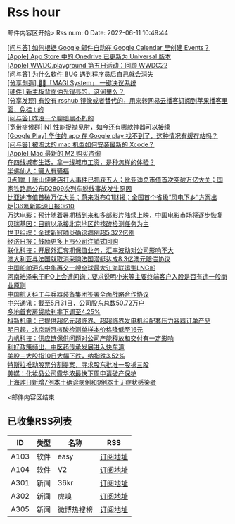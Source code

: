 # Rss hour

邮件内容区开始>
Rss num: 0  Date: 2022-06-11 10:49:44 <br/>

<a href='https://www.v2ex.com/t/858855#reply1'>[问与答] 如何根据 Google 邮件自动在 Google Calendar 里创建 Events？</a><br/>
<a href='https://www.v2ex.com/t/858852#reply4'>[Apple] App Store 中的 Onedrive 已更新为 Universal 版本</a><br/>
<a href='https://www.v2ex.com/t/858850#reply0'>[Apple] WWDC.playground 第五日活动：回顾 WWDC22</a><br/>
<a href='https://www.v2ex.com/t/858849#reply6'>[问与答] 为什么软件 BUG 遇到程序员后自己就会消失</a><br/>
<a href='https://www.v2ex.com/t/858847#reply2'>[分享创造] 👩🏼「MAGI System」 一键决议系统</a><br/>
<a href='https://www.v2ex.com/t/858846#reply1'>[硬件] 新主板背面油光锃亮的，这河里么？</a><br/>
<a href='https://www.v2ex.com/t/858845#reply5'>[分享发现] 有没有 rsshub 镜像或者替代的，用来转网易云播客订阅到苹果播客里面，免挂 t 的</a><br/>
<a href='https://www.v2ex.com/t/858844#reply14'>[问与答] 咋没一个聊暗黑不朽的</a><br/>
<a href='https://www.v2ex.com/t/858843#reply10'>[宽带症候群] N1 性能捉襟见肘，如今还有哪款神器可以接续</a><br/>
<a href='https://www.v2ex.com/t/858842#reply1'>[Google Play] 华住的 app 在 Google play 找不到了，这种情况有缓存站吗？</a><br/>
<a href='https://www.v2ex.com/t/858841#reply3'>[问与答] 被淘汰的 mac 机型如何安装最新的 Xcode？</a><br/>
<a href='https://www.v2ex.com/t/858840#reply17'>[Apple] Mac 最新的 M2 购买咨询</a><br/>
<a href='https://36kr.com/p/1774538747066628'>在四线城市生活，拿一线城市工资，是种怎样的体验？</a><br/>
<a href='https://36kr.com/p/1774541811694083'>半佛仙人：骚人有骚福</a><br/>
<a href='https://36kr.com/p/1779918529252997'>9点1氪丨唐山烧烤店打人事件已抓获五人；比亚迪总市值首次突破万亿大关；国家铁路局公布D2809次列车脱线事故发生原因</a><br/>
<a href='https://36kr.com/p/1778940369456008'>比亚迪市值首破万亿大关；蔚来发布Q1财报；全国首个省级“风电下乡“方案出炉|36氪新能源日报0610</a><br/>
<a href='https://36kr.com/newsflashes/1780006386601351'>万达电影：预计随着暑期档到来和多部影片陆续上映，中国电影市场将逐步恢复</a><br/>
<a href='https://36kr.com/newsflashes/1779963092471425'>贝瑞基因：目前以承接北京地区的核酸检测任务为主</a><br/>
<a href='https://36kr.com/newsflashes/1779962267045256'>世卫组织：全球新冠肺炎确诊病例超5.322亿例</a><br/>
<a href='https://36kr.com/newsflashes/1779954701258118'>经济日报：鼓励更多上市公司注销式回购</a><br/>
<a href='https://36kr.com/newsflashes/1779952281390724'>联化科技：开展外汇套期保值业务，汇率波动对公司影响不大</a><br/>
<a href='https://36kr.com/newsflashes/1779951332494978'>澳大利亚与法国就取消采购法国潜艇达成8.3亿澳元赔偿协议</a><br/>
<a href='https://36kr.com/newsflashes/1779949939445380'>中国船舶沪东中华再交一艘全球最大江海联运型LNG船</a><br/>
<a href='https://36kr.com/newsflashes/1779949459705476'>河南皓泽电子IPO上会遭问询：要求说明小米等主要终端客户入股是否有违一般商业原则</a><br/>
<a href='https://36kr.com/newsflashes/1779947780033922'>中国航天科工与兵器装备集团签署全面战略合作协议</a><br/>
<a href='https://36kr.com/newsflashes/1779946613509768'>中兴通讯：截至5月31日，公司股东总数50.72万户</a><br/>
<a href='https://36kr.com/newsflashes/1779945594637703'>多地首套房贷款利率下调至4.25%</a><br/>
<a href='https://36kr.com/newsflashes/1779942226644355'>科新机电：已提供超亿元超临界、超超临界发电机组配套压力容器订单产品</a><br/>
<a href='https://36kr.com/newsflashes/1779940131294848'>明日起，北京新冠核酸检测单样本价格降低至16元</a><br/>
<a href='https://36kr.com/newsflashes/1779937908788872'>力帆科技：供应链保供问题对公司产能释放和交付有一定影响</a><br/>
<a href='https://36kr.com/newsflashes/1779936200527236'>利好政策频出，中医药传承发展进入快车道</a><br/>
<a href='https://36kr.com/newsflashes/1779927111568769'>美股三大股指10日大幅下跌，纳指跌3.52%</a><br/>
<a href='https://36kr.com/newsflashes/1779924872039810'>特斯拉推动股票分割提案，寻求股东批准一股拆三股</a><br/>
<a href='https://36kr.com/newsflashes/1779922081811847'>美媒：化妆品公司露华浓最快下周申请破产保护</a><br/>
<a href='https://36kr.com/newsflashes/1779918199410305'>上海昨日新增7例本土确诊病例和9例本土无症状感染者</a><br/>


<邮件内容区结束

## 已收集RSS列表

| ID | 类型 | 名称  | RSS  |
| -- | -- | -- | -- | 
| A103  | 软件 | easy | [订阅地址](http://rsshub.v2fy.com:1200/weibo/user/1088413295) |
| A104  | 软件 | V2  | [订阅地址](http://www.v2ex.com/index.xml) |
| A301  | 新闻 | 36kr | [订阅地址](https://www.36kr.com/feed) |
| A302  | 新闻 | 虎嗅 | [订阅地址](https://www.huxiu.com/rss/0.xml) |
| A305  | 新闻 | 微博热搜榜 | [订阅地址](https://rsshub.app/weibo/search/hot) |
